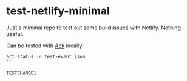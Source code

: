 # test-netlify-minimal

Just a minimal repo to test out some build issues with Netlify. Nothing useful.

Can be tested with [Ack](https://github.com/nektos/act) locally:

```bash
act status -e test-event.json
``

TESTCHANGE1